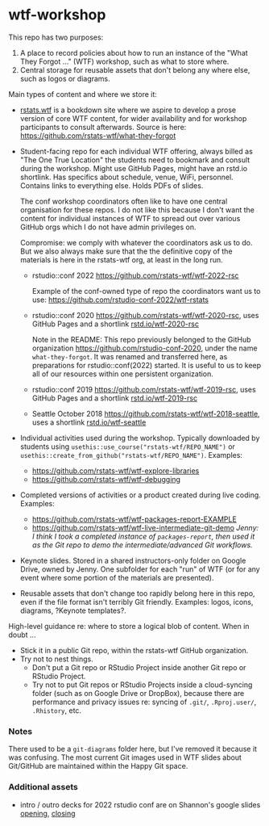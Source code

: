 # wtf-workshop

<!-- badges: start -->
<!-- badges: end -->

This repo has two purposes:

  1. A place to record policies about how to run an instance of the "What They Forgot ..." (WTF) workshop, such as what to store where.
  1. Central storage for reusable assets that don't belong any where else, such as logos or diagrams.
  
Main types of content and where we store it:

  * [rstats.wtf](https://rstats.wtf) is a bookdown site where we aspire to
    develop a prose version of core WTF content, for wider availability and for
    workshop participants to consult afterwards. Source is here:
    <https://github.com/rstats-wtf/what-they-forgot>
  * Student-facing repo for each individual WTF offering, always billed as "The
    One True Location" the students need to bookmark and consult during the
    workshop. Might use GitHub Pages, might have an rstd.io shortlink. Has
    specifics about schedule, venue, WiFi, personnel. Contains links to
    everything else. Holds PDFs of slides. 
    
    The conf workshop coordinators often like to have one central organisation
    for these repos. I do not like this because I don't want the content for
    individual instances of WTF to spread out over various GitHub orgs which I
    do not have admin privileges on.
    
    Compromise: we comply with whatever the coordinators ask us to do. But we
    also always make sure that the the definitive copy of the materials is here
    in the rstats-wtf org, at least in the long run.

    - rstudio::conf 2022 <https://github.com/rstats-wtf/wtf-2022-rsc>
      
      Example of the conf-owned type of repo the coordinators want us to use:
      <https://github.com/rstudio-conf-2022/wtf-rstats>
      
    - rstudio::conf 2020 <https://github.com/rstats-wtf/wtf-2020-rsc>,
      uses GitHub Pages and a shortlink [rstd.io/wtf-2020-rsc](https://rstd.io/wtf-2020-rsc)
      
      Note in the README: This repo previously belonged to the GitHub
      organization <https://github.com/rstudio-conf-2020>, under the name
      `what-they-forgot`. It was renamed and transferred here, as preparations
      for rstudio::conf(2022) started. It is useful to us to keep all of our
      resources within one persistent organization.
    - rstudio::conf 2019 <https://github.com/rstats-wtf/wtf-2019-rsc>,
      uses GitHub Pages and a shortlink [rstd.io/wtf-2019-rsc](https://rstd.io/wtf-2019-rsc)
    - Seattle October 2018 <https://github.com/rstats-wtf/wtf-2018-seattle>,
      uses a shortlink [rstd.io/wtf-seattle](https://rstd.io/wtf-seattle)
  * Individual activities used during the workshop. Typically downloaded by
    students using `usethis::use_course("rstats-wtf/REPO_NAME")` or
    `usethis::create_from_github("rstats-wtf/REPO_NAME")`. Examples:
    - <https://github.com/rstats-wtf/wtf-explore-libraries>
    - <https://github.com/rstats-wtf/wtf-debugging>
  * Completed versions of activities or a product created during live coding.
    Examples:
    - <https://github.com/rstats-wtf/wtf-packages-report-EXAMPLE>    
    - <https://github.com/rstats-wtf/wtf-live-intermediate-git-demo> *Jenny: I
      think I took a completed instance of `packages-report`, then used it as
      the Git repo to demo the intermediate/advanced Git workflows.*
  * Keynote slides. Stored in a shared instructors-only folder on Google Drive,
    owned by Jenny. One subfolder for each "run" of WTF (or for any event where
    some portion of the materials are presented).
  * Reusable assets that don't change too rapidly belong here in this repo, even
    if the file format isn't terribly Git friendly. Examples: logos, icons,
    diagrams, ?Keynote templates?.
  
High-level guidance re: where to store a logical blob of content. When in doubt ...

  * Stick it in a public Git repo, within the rstats-wtf GitHub organization.
  * Try not to nest things.
    - Don't put a Git repo or RStudio Project inside another Git repo or RStudio
      Project.
    - Try not to put Git repos or RStudio Projects inside a cloud-syncing
      folder (such as on Google Drive or DropBox), because there are
      performance and privacy issues re: syncing of `.git/`, `.Rproj.user/`,
      `.Rhistory`, etc.

### Notes

There used to be a `git-diagrams` folder here, but I've removed it because it was confusing.
The most current Git images used in WTF slides about Git/GitHub are maintained within the Happy Git space.

### Additional assets


* intro / outro decks for 2022 rstudio conf are on Shannon's google slides [opening](https://docs.google.com/presentation/d/1JNWIDMG7G8inZQ66uXOaUAEBoENgF0MTwEHdRDSpn6M/edit?usp=sharing), [closing](https://docs.google.com/presentation/d/1NojVP3lZk84WYA0ZemDWjFHxwL3mKL-xrY6f9RWzNJI/edit?usp=sharing)



